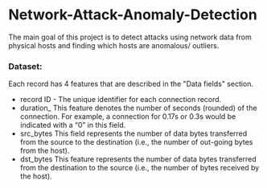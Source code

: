 # Network-Attack-Anomaly-Detection
 
The main goal of this project is to detect attacks using network data from physical hosts and finding which hosts are anomalous/ outliers.


### Dataset:
Each record has 4 features that are described in the "Data fields" section.  
- record ID - The unique identifier for each connection record.  
- duration_ This feature denotes the number of seconds (rounded) of the connection. For example, a connection for 0.17s or 0.3s would be indicated with a “0” in this field.  
- src_bytes This field represents the number of data bytes transferred from the source to the destination (i.e., the number of out-going bytes from the host).  
- dst_bytes This feature represents the number of data bytes transferred from the destination to the source (i.e., the number of bytes received by the host).  
  
  
